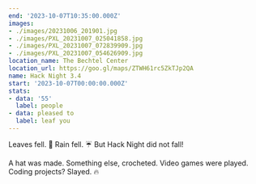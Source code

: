 ```yaml
---
end: '2023-10-07T10:35:00.000Z'
images:
- ./images/20231006_201901.jpg
- ./images/PXL_20231007_025041858.jpg
- ./images/PXL_20231007_072839909.jpg
- ./images/PXL_20231007_054626909.jpg
location_name: The Bechtel Center
location_url: https://goo.gl/maps/ZTWH61rc5ZkTJp2QA
name: Hack Night 3.4
start: '2023-10-07T00:00:00.000Z'
stats:
- data: '55'
  label: people
- data: pleased to
  label: leaf you
---
```


Leaves fell. 🍂 Rain fell. ☔ But Hack Night did not fall!

A hat was made. Something else, crocheted. Video games were played. Coding projects? Slayed. 🔥